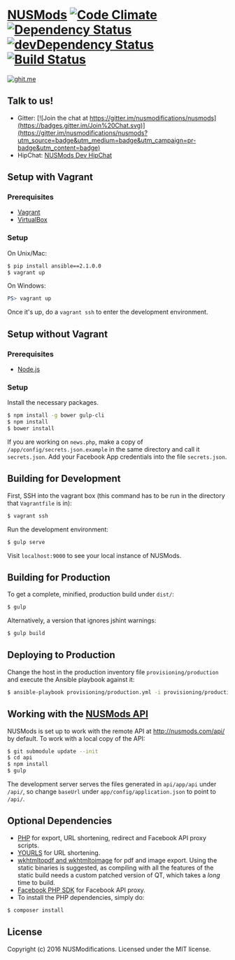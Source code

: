 # [NUSMods](http://nusmods.com) [![Code Climate](http://img.shields.io/codeclimate/github/nusmodifications/nusmods.svg)](https://codeclimate.com/github/nusmodifications/nusmods) [![Dependency Status](http://img.shields.io/david/nusmodifications/nusmods.svg)](https://david-dm.org/nusmodifications/nusmods) [![devDependency Status](http://img.shields.io/david/dev/nusmodifications/nusmods.svg)](https://david-dm.org/nusmodifications/nusmods#info=devDependencies) [![Build Status](https://travis-ci.org/nusmodifications/nusmods.svg?branch=master)](https://travis-ci.org/nusmodifications/nusmods)
[![ghit.me](https://ghit.me/badge.svg?repo=nusmodifications/nusmods)](https://ghit.me/repo/nusmodifications/nusmods)

## Talk to us!

- Gitter: [![Join the chat at https://gitter.im/nusmodifications/nusmods](https://badges.gitter.im/Join%20Chat.svg)](https://gitter.im/nusmodifications/nusmods?utm_source=badge&utm_medium=badge&utm_campaign=pr-badge&utm_content=badge)
- HipChat: [NUSMods Dev HipChat](https://www.hipchat.com/g3JuQhjNj)

## Setup with Vagrant

### Prerequisites

- [Vagrant](http://www.vagrantup.com/)
- [VirtualBox](https://www.virtualbox.org/)

### Setup

On Unix/Mac:

```bash
$ pip install ansible==2.1.0.0
$ vagrant up
```

On Windows:

```powershell
PS> vagrant up
```

Once it's up, do a `vagrant ssh` to enter the development environment.

## Setup without Vagrant

### Prerequisites

- [Node.js](http://nodejs.org)

### Setup

Install the necessary packages.
```bash
$ npm install -g bower gulp-cli
$ npm install
$ bower install
```

If you are working on `news.php`, make a copy of `/app/config/secrets.json.example` in the same directory and call it `secrets.json`. Add your Facebook App credentials into the file `secrets.json`.

## Building for Development

First, SSH into the vagrant box (this command has to be run in the directory that `Vagrantfile` is in):

```bash
$ vagrant ssh
```

Run the development environment:

```bash
$ gulp serve
```

Visit `localhost:9000` to see your local instance of NUSMods.

## Building for Production

To get a complete, minified, production build under `dist/`:

```bash
$ gulp
```

Alternatively, a version that ignores jshint warnings:

```bash
$ gulp build
```

## Deploying to Production

Change the host in the production inventory file `provisioning/production` and
execute the Ansible playbook against it:

```bash
$ ansible-playbook provisioning/production.yml -i provisioning/production
```

## Working with the [NUSMods API](https://github.com/nusmodifications/nusmods-api)

NUSMods is set up to work with the remote API at http://nusmods.com/api/ by
default. To work with a local copy of the API:

```bash
$ git submodule update --init
$ cd api
$ npm install
$ gulp
```

The development server serves the files generated in `api/app/api` under
`/api/`, so change `baseUrl` under `app/config/application.json` to point to
`/api/`.

## Optional Dependencies

- [PHP](http://www.php.net) for export, URL shortening, redirect and Facebook API proxy scripts.
- [YOURLS](http://yourls.org/) for URL shortening.
- [wkhtmltopdf and wkhtmltoimage](http://wkhtmltopdf.org/) for pdf
  and image export. Using the static binaries is suggested, as compiling with
  all the features of the static build needs a custom patched version of QT,
  which takes a *long* time to build.
- [Facebook PHP SDK](https://github.com/facebook/facebook-php-sdk-v4) for Facebook API proxy.
- To install the PHP dependencies, simply do:
```bash
$ composer install
```

## License

Copyright (c) 2016 NUSModifications. Licensed under the MIT license.
